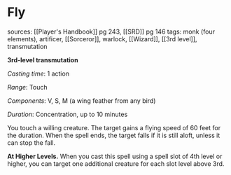 # Fly
sources: [[Player's Handbook]] pg 243, [[SRD]] pg 146
tags: monk (four elements), artificer, [[Sorceror]], warlock, [[Wizard]], [[3rd level]], transmutation

**3rd-level transmutation**

*Casting time*: 1 action

*Range*: Touch

*Components*: V, S, M (a wing feather from any bird)

*Duration*: Concentration, up to 10 minutes

You touch a willing creature. The target gains a flying speed of 60 feet for the duration. When the spell ends, the target falls if it is still aloft, unless it can stop the fall.

**At Higher Levels.** When you cast this spell using a spell slot of 4th level or higher, you can target one additional creature for each slot level above 3rd.
